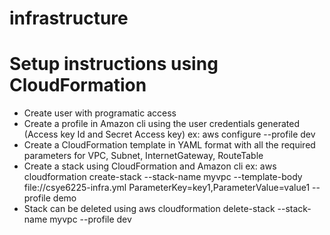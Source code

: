 # infrastructure

# Setup instructions using CloudFormation

* Create user with programatic access
* Create a profile in Amazon cli using the user credentials generated (Access key Id and Secret Access key) ex: aws configure --profile dev
* Create a CloudFormation template in YAML format with all the required parameters for VPC, Subnet, InternetGateway, RouteTable
* Create a stack using CloudFormation and Amazon cli ex: aws cloudformation create-stack --stack-name myvpc --template-body file://csye6225-infra.yml ParameterKey=key1,ParameterValue=value1 --profile demo
* Stack can be deleted using aws cloudformation delete-stack --stack-name myvpc --profile dev 